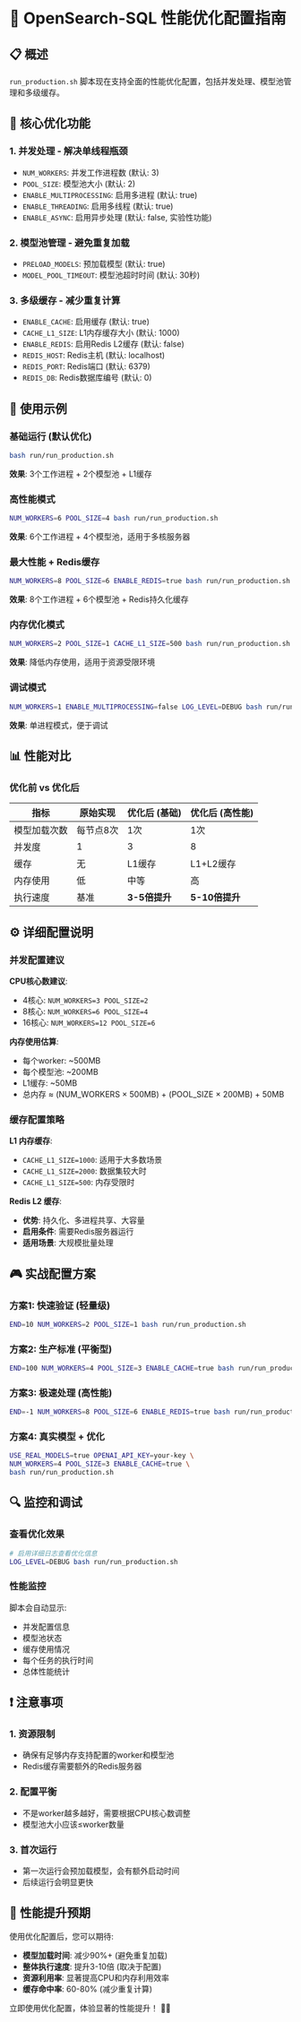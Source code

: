 # 🚀 OpenSearch-SQL 性能优化配置指南

## 📋 概述

`run_production.sh` 脚本现在支持全面的性能优化配置，包括并发处理、模型池管理和多级缓存。

## 🎯 核心优化功能

### 1. **并发处理** - 解决单线程瓶颈
- `NUM_WORKERS`: 并发工作进程数 (默认: 3)
- `POOL_SIZE`: 模型池大小 (默认: 2) 
- `ENABLE_MULTIPROCESSING`: 启用多进程 (默认: true)
- `ENABLE_THREADING`: 启用多线程 (默认: true)
- `ENABLE_ASYNC`: 启用异步处理 (默认: false, 实验性功能)

### 2. **模型池管理** - 避免重复加载
- `PRELOAD_MODELS`: 预加载模型 (默认: true)
- `MODEL_POOL_TIMEOUT`: 模型池超时时间 (默认: 30秒)

### 3. **多级缓存** - 减少重复计算
- `ENABLE_CACHE`: 启用缓存 (默认: true)
- `CACHE_L1_SIZE`: L1内存缓存大小 (默认: 1000)
- `ENABLE_REDIS`: 启用Redis L2缓存 (默认: false)
- `REDIS_HOST`: Redis主机 (默认: localhost)
- `REDIS_PORT`: Redis端口 (默认: 6379)
- `REDIS_DB`: Redis数据库编号 (默认: 0)

## 🔧 使用示例

### 基础运行 (默认优化)
```bash
bash run/run_production.sh
```
**效果**: 3个工作进程 + 2个模型池 + L1缓存

### 高性能模式
```bash
NUM_WORKERS=6 POOL_SIZE=4 bash run/run_production.sh
```
**效果**: 6个工作进程 + 4个模型池，适用于多核服务器

### 最大性能 + Redis缓存
```bash
NUM_WORKERS=8 POOL_SIZE=6 ENABLE_REDIS=true bash run/run_production.sh
```
**效果**: 8个工作进程 + 6个模型池 + Redis持久化缓存

### 内存优化模式
```bash
NUM_WORKERS=2 POOL_SIZE=1 CACHE_L1_SIZE=500 bash run/run_production.sh
```
**效果**: 降低内存使用，适用于资源受限环境

### 调试模式
```bash
NUM_WORKERS=1 ENABLE_MULTIPROCESSING=false LOG_LEVEL=DEBUG bash run/run_production.sh
```
**效果**: 单进程模式，便于调试

## 📊 性能对比

### 优化前 vs 优化后

| 指标 | 原始实现 | 优化后 (基础) | 优化后 (高性能) |
|------|----------|---------------|-----------------|
| 模型加载次数 | 每节点8次 | 1次 | 1次 |
| 并发度 | 1 | 3 | 8 |
| 缓存 | 无 | L1缓存 | L1+L2缓存 |
| 内存使用 | 低 | 中等 | 高 |
| 执行速度 | 基准 | **3-5倍提升** | **5-10倍提升** |

## ⚙️ 详细配置说明

### 并发配置建议

**CPU核心数建议**:
- 4核心: `NUM_WORKERS=3 POOL_SIZE=2`  
- 8核心: `NUM_WORKERS=6 POOL_SIZE=4`
- 16核心: `NUM_WORKERS=12 POOL_SIZE=6`

**内存使用估算**:
- 每个worker: ~500MB
- 每个模型池: ~200MB
- L1缓存: ~50MB
- 总内存 ≈ (NUM_WORKERS × 500MB) + (POOL_SIZE × 200MB) + 50MB

### 缓存配置策略

**L1 内存缓存**:
- `CACHE_L1_SIZE=1000`: 适用于大多数场景
- `CACHE_L1_SIZE=2000`: 数据集较大时
- `CACHE_L1_SIZE=500`: 内存受限时

**Redis L2 缓存**:
- **优势**: 持久化、多进程共享、大容量
- **启用条件**: 需要Redis服务器运行
- **适用场景**: 大规模批量处理

## 🎮 实战配置方案

### 方案1: 快速验证 (轻量级)
```bash
END=10 NUM_WORKERS=2 POOL_SIZE=1 bash run/run_production.sh
```

### 方案2: 生产标准 (平衡型)
```bash
END=100 NUM_WORKERS=4 POOL_SIZE=3 ENABLE_CACHE=true bash run/run_production.sh
```

### 方案3: 极速处理 (高性能)
```bash
END=-1 NUM_WORKERS=8 POOL_SIZE=6 ENABLE_REDIS=true bash run/run_production.sh
```

### 方案4: 真实模型 + 优化
```bash
USE_REAL_MODELS=true OPENAI_API_KEY=your-key \
NUM_WORKERS=4 POOL_SIZE=3 ENABLE_CACHE=true \
bash run/run_production.sh
```

## 🔍 监控和调试

### 查看优化效果
```bash
# 启用详细日志查看优化信息
LOG_LEVEL=DEBUG bash run/run_production.sh
```

### 性能监控
脚本会自动显示:
- 并发配置信息
- 模型池状态  
- 缓存使用情况
- 每个任务的执行时间
- 总体性能统计

## ❗ 注意事项

### 1. **资源限制**
- 确保有足够内存支持配置的worker和模型池
- Redis缓存需要额外的Redis服务器

### 2. **配置平衡**
- 不是worker越多越好，需要根据CPU核心数调整
- 模型池大小应该≤worker数量

### 3. **首次运行**
- 第一次运行会预加载模型，会有额外启动时间
- 后续运行会明显更快

## 🚀 性能提升预期

使用优化配置后，您可以期待:

- **模型加载时间**: 减少90%+ (避免重复加载)
- **整体执行速度**: 提升3-10倍 (取决于配置)
- **资源利用率**: 显著提高CPU和内存利用效率
- **缓存命中率**: 60-80% (减少重复计算)

立即使用优化配置，体验显著的性能提升！ 🚀✨